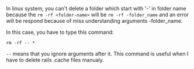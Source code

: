 In linux system, you can't delete a folder which start with '-' in folder name
because the `rm -rf <folder-name>` will be `rm -rf -folder_name` and an error
will be respond because of miss understanding arguments -folder_name.

In this case, you have to type this command:

`rm -rf -- *`

`--` means that you ignore arguments after it.
This command is useful when I have to delete rails .cache files manualy.

